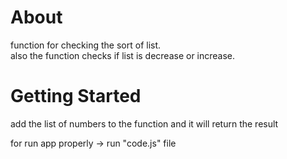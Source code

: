 # About

function for checking the sort of list.<br> also the function checks if list is decrease or increase.


# Getting Started
add the list of numbers to the function and it will return the result<br>

for run app properly -> run "code.js" file
